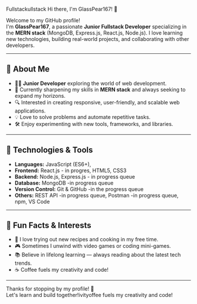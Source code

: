 

Fullstackullstack Hi there, I'm GlassPear167! 👋

Welcome to my GitHub profile!  
I'm **GlassPear167**, a passionate **Junior Fullstack Developer** specializing in the **MERN stack** (MongoDB, Express.js, React.js, Node.js). I love learning new technologies, building real-world projects, and collaborating with other developers.

---

## 🚀 About Me

- 🧑‍💻 **Junior Developer** exploring the world of web development.
- 🌱 Currently sharpening my skills in **MERN stack** and always seeking to expand my horizons.
- 🔍 Interested in creating responsive, user-friendly, and scalable web applications.
- 💡 Love to solve problems and automate repetitive tasks.
- 🛠️ Enjoy experimenting with new tools, frameworks, and libraries.

---

## 🧰 Technologies & Tools

- **Languages:** JavaScript (ES6+), 
- **Frontend:** React.js - in progres, HTML5, CSS3
- **Backend:** Node.js, Express.js - in progress queue
- **Database:** MongoDB -in progress queue
- **Version Control:** Git & GitHub -in the progress queue
- **Others:** REST API -in progress queue, Postman -in progress queue, npm, VS Code

---

## 🎯 Fun Facts & Interests

- 🥑 I love trying out new recipes and cooking in my free time.
- 🎮 Sometimes I unwind with video games or coding mini-games.
- 📚 Believe in lifelong learning — always reading about the latest tech trends.
- ☕ Coffee fuels my creativity and code!




---

Thanks for stopping by my profile! 🚀  
Let's learn and build together!ivityoffee fuels my creativity and code!



